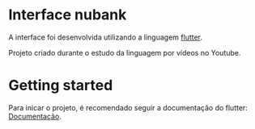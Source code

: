 # Interface nubank

<p>
 A interface foi desenvolvida utilizando a linguagem <a target="_blank" href="https://flutter.dev/">flutter</a>.
 
 Projeto criado durante o estudo da linguagem por vídeos no Youtube.
</p>

# Getting started

<p>
 Para inicar o projeto, é recomendado seguir a documentação do flutter: 
 <a target="_blank" href="https://flutter.dev/docs/get-started">Documentação</a>.
</p>
